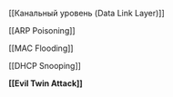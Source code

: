 [[Канальный уровень (Data Link Layer)]]

[[ARP Poisoning]]

[[MAC Flooding]]

[[DHCP Snooping]]

**[[Evil Twin Attack]]**

